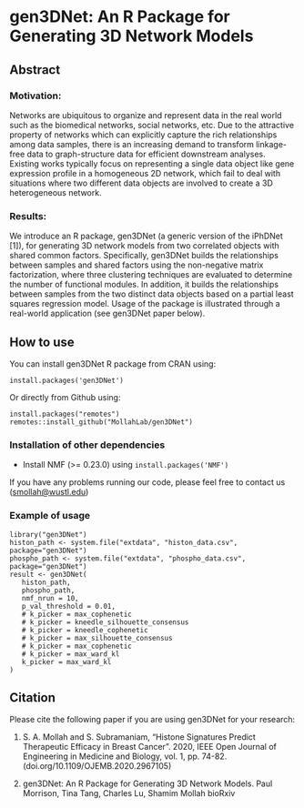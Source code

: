# gen3DNet: An R Package for Generating 3D Network Models
## Abstract
### Motivation: 
Networks are ubiquitous to organize and represent data in the real world such as the biomedical networks, social networks, etc. Due to the attractive property of networks which can explicitly capture the rich relationships among data samples, there is an increasing demand to transform linkage-free data to graph-structure data for efficient downstream analyses. Existing works typically focus on representing a single data object like gene expression profile in a homogeneous 2D network, which fail to deal with situations where two different data objects are involved to create a 3D heterogeneous network.
### Results: 
We introduce an R package, gen3DNet (a generic version of the iPhDNet [1]), for generating 3D network models from two correlated objects with shared common factors. Specifically, gen3DNet builds the relationships between samples and shared factors using the non-negative matrix factorization, where three clustering techniques are evaluated to determine the number of functional modules. In addition, it builds the relationships between samples from the two distinct data objects based on a partial least squares regression model. Usage of the package is illustrated through a real-world application (see gen3DNet paper below). 
## How to use
You can install gen3DNet R package from CRAN using: 
```
install.packages('gen3DNet')
```

Or directly from Github using:
```
install.packages("remotes")
remotes::install_github("MollahLab/gen3DNet")
```

### Installation of other dependencies
* Install NMF (>= 0.23.0) using `install.packages('NMF')`

If you have any problems running our code, please feel free to contact us (smollah@wustl.edu)

### Example of usage
```
library("gen3DNet")
histon_path <- system.file("extdata", "histon_data.csv", package="gen3DNet")
phospho_path <- system.file("extdata", "phospho_data.csv", package="gen3DNet")
result <- gen3DNet(
   histon_path,
   phospho_path,
   nmf_nrun = 10,
   p_val_threshold = 0.01, 
   # k_picker = max_cophenetic
   # k_picker = kneedle_silhouette_consensus
   # k_picker = kneedle_cophenetic 
   # k_picker = max_silhouette_consensus
   # k_picker = max_cophenetic
   # k_picker = max_ward_kl
   k_picker = max_ward_kl
)
```
## Citation
Please cite the following paper if you are using gen3DNet for your research:

1. S. A. Mollah and S. Subramaniam, “Histone Signatures Predict Therapeutic Efficacy in Breast Cancer”. 2020, IEEE Open Journal of Engineering in Medicine and Biology, vol. 1, pp. 74-82.  (doi.org/10.1109/OJEMB.2020.2967105)

2. gen3DNet: An R Package for Generating 3D Network Models. Paul Morrison, Tina Tang, Charles Lu, Shamim Mollah bioRxiv 

